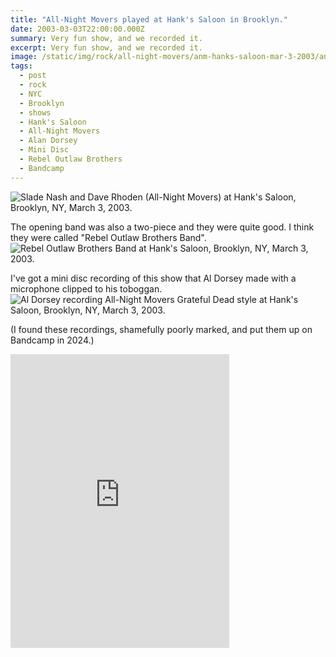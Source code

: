 ```yaml
---
title: "All-Night Movers played at Hank's Saloon in Brooklyn."
date: 2003-03-03T22:00:00.000Z
summary: Very fun show, and we recorded it.
excerpt: Very fun show, and we recorded it.
image: /static/img/rock/all-night-movers/anm-hanks-saloon-mar-3-2003/anm-hanks-saloon-2-mar-3-2003.jpg
tags:
  - post
  - rock
  - NYC
  - Brooklyn
  - shows
  - Hank's Saloon
  - All-Night Movers
  - Alan Dorsey
  - Mini Disc
  - Rebel Outlaw Brothers
  - Bandcamp
---
```


![Slade Nash and Dave Rhoden (All-Night Movers) at Hank's Saloon, Brooklyn, NY, March 3, 2003.](/static/img/rock/all-night-movers/anm-hanks-saloon-mar-3-2003/anm-hanks-saloon-2-mar-3-2003.jpg "Slade Nash and Dave Rhoden  (All-Night Movers) at Hank's Saloon, Brooklyn, NY, March 3, 2003")

The opening band was also a two-piece and they were quite good. I think they were called "Rebel Outlaw Brothers Band".
![Rebel Outlaw Brothers Band at Hank's Saloon, Brooklyn, NY, March 3, 2003.](/static/img/rock/all-night-movers/anm-hanks-saloon-mar-3-2003/anm-hanks-saloon-rebel-outlaw-bros-mar-3-2003.jpg)

I've got a mini disc recording of this show that Al Dorsey made with a microphone clipped to his toboggan.
![Al Dorsey recording All-Night Movers Grateful Dead style at Hank's Saloon, Brooklyn, NY, March 3, 2003.](/static/img/rock/all-night-movers/anm-hanks-saloon-mar-3-2003/anm-hanks-saloon-al-toboggan-mar-3-2003.jpg)

(I found these recordings, shamefully poorly marked, and put them up on Bandcamp in 2024.)
<iframe style="border: 0; width: 350px; height: 470px;" src="https://bandcamp.com/EmbeddedPlayer/album=2097584081/size=large/bgcol=ffffff/linkcol=de270f/tracklist=true/transparent=true/" seamless><a href="https://davidrhoden.bandcamp.com/album/at-hanks-saloon">At Hank&#39;s Saloon by All-Night Movers</a></iframe>

